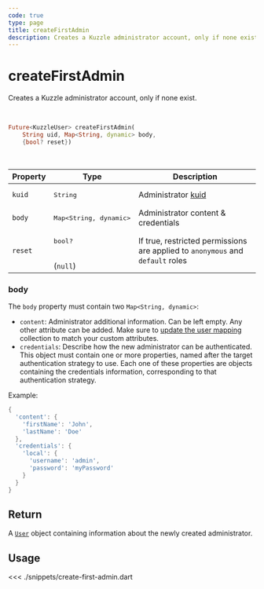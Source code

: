```yaml
---
code: true
type: page
title: createFirstAdmin
description: Creates a Kuzzle administrator account, only if none exist.
---
```


# createFirstAdmin

Creates a Kuzzle administrator account, only if none exist.

<br />

```dart
Future<KuzzleUser> createFirstAdmin(
    String uid, Map<String, dynamic> body,
    {bool? reset})
```

<br />

| Property | Type | Description |
| --- | --- | --- |
| `kuid` | <pre>String</pre> | Administrator [kuid](/core/2/guides/main-concepts/authentication#kuzzle-user-identifier-kuid) |
| `body` | <pre>Map<String, dynamic></pre> | Administrator content &amp; credentials |
| `reset` | <pre>bool?</pre><br />(`null`) | If true, restricted permissions are applied to `anonymous` and `default` roles |

### body

The `body` property must contain two `Map<String, dynamic>`:
- `content`: Administrator additional information. Can be left empty.
Any other attribute can be added. 
Make sure to [update the user mapping](/sdk/dart/2/controllers/security/update-user-mapping) collection to match your custom attributes.
- `credentials`: Describe how the new administrator can be authenticated. This object must contain one or more 
properties, named after the target authentication strategy to use. Each one of these properties are objects
containing the credentials information, corresponding to that authentication strategy.

Example: 

```dart
{
  'content': {
    'firstName': 'John',
    'lastName': 'Doe'
  },
  'credentials': {
    'local': {
      'username': 'admin',
      'password': 'myPassword'
    }
  }
}
```

## Return

A [`User`](sdk/dart/2/core-classes/user/introduction) object containing information about the newly created administrator.

## Usage

<<< ./snippets/create-first-admin.dart
